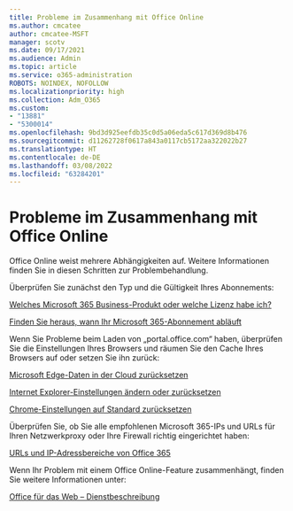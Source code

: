 ```yaml
---
title: Probleme im Zusammenhang mit Office Online
ms.author: cmcatee
author: cmcatee-MSFT
manager: scotv
ms.date: 09/17/2021
ms.audience: Admin
ms.topic: article
ms.service: o365-administration
ROBOTS: NOINDEX, NOFOLLOW
ms.localizationpriority: high
ms.collection: Adm_O365
ms.custom:
- "13881"
- "5300014"
ms.openlocfilehash: 9bd3d925eefdb35c0d5a06eda5c617d369d8b476
ms.sourcegitcommit: d11262728f0617a843a0117cb5172aa322022b27
ms.translationtype: HT
ms.contentlocale: de-DE
ms.lasthandoff: 03/08/2022
ms.locfileid: "63284201"
---
```

# <a name="issues-related-to-office-online"></a>Probleme im Zusammenhang mit Office Online

Office Online weist mehrere Abhängigkeiten auf. Weitere Informationen finden Sie in diesen Schritten zur Problembehandlung.

Überprüfen Sie zunächst den Typ und die Gültigkeit Ihres Abonnements:

[Welches Microsoft 365 Business-Produkt oder welche Lizenz habe ich?](https://support.microsoft.com/office/what-microsoft-365-business-product-or-license-do-i-have-f8ab5e25-bf3f-4a47-b264-174b1ee925fd)  

[Finden Sie heraus, wann Ihr Microsoft 365-Abonnement abläuft](https://support.microsoft.com/office/find-out-when-your-microsoft-365-subscription-expires-2eb89f06-bd1c-4f57-9269-f1cbab894341)  

Wenn Sie Probleme beim Laden von „portal.office.com“ haben, überprüfen Sie die Einstellungen Ihres Browsers und räumen Sie den Cache Ihres Browsers auf oder setzen Sie ihn zurück:

[Microsoft Edge-Daten in der Cloud zurücksetzen](https://docs.microsoft.com/deployedge/edge-learnmore-reset-data-in-cloud)  

[Internet Explorer-Einstellungen ändern oder zurücksetzen](https://support.microsoft.com/windows/change-or-reset-internet-explorer-settings-2d4bac50-5762-91c5-a057-a922533f77d5) 

[Chrome-Einstellungen auf Standard zurücksetzen](https://support.google.com/chrome/answer/3296214?hl=en)  

Überprüfen Sie, ob Sie alle empfohlenen Microsoft 365-IPs und URLs für Ihren Netzwerkproxy oder Ihre Firewall richtig eingerichtet haben:

[URLs und IP-Adressbereiche von Office 365](https://docs.microsoft.com/microsoft-365/enterprise/urls-and-ip-address-ranges)  

Wenn Ihr Problem mit einem Office Online-Feature zusammenhängt, finden Sie weitere Informationen unter:

[Office für das Web – Dienstbeschreibung](https://docs.microsoft.com/office365/servicedescriptions/office-online-service-description/office-online-service-description)


